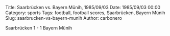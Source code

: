 Title: Saarbrücken vs. Bayern Münih, 1985/09/03
Date: 1985/09/03 00:00
Category: sports
Tags: football, football scores, Saarbrücken, Bayern Münih
Slug: saarbrucken-vs-bayern-munih
Author: carbonero


Saarbrücken 1 - 1 Bayern Münih

